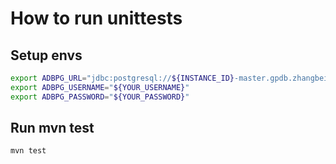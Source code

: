 # How to run unittests

## Setup envs
```bash
export ADBPG_URL="jdbc:postgresql://${INSTANCE_ID}-master.gpdb.zhangbei.rds.aliyuncs.com:5432/postgres"
export ADBPG_USERNAME="${YOUR_USERNAME}"
export ADBPG_PASSWORD="${YOUR_PASSWORD}"
```

## Run mvn test
```bash
mvn test
```
